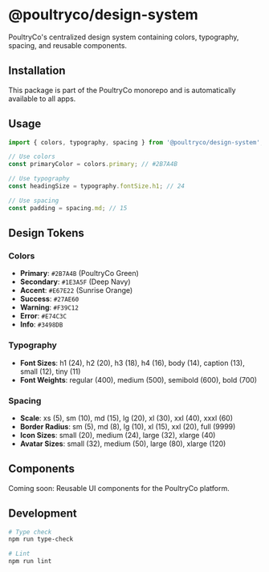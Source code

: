# @poultryco/design-system

PoultryCo's centralized design system containing colors, typography, spacing, and reusable components.

## Installation

This package is part of the PoultryCo monorepo and is automatically available to all apps.

## Usage

```typescript
import { colors, typography, spacing } from '@poultryco/design-system';

// Use colors
const primaryColor = colors.primary; // #2B7A4B

// Use typography
const headingSize = typography.fontSize.h1; // 24

// Use spacing
const padding = spacing.md; // 15
```

## Design Tokens

### Colors

- **Primary**: `#2B7A4B` (PoultryCo Green)
- **Secondary**: `#1E3A5F` (Deep Navy)
- **Accent**: `#E67E22` (Sunrise Orange)
- **Success**: `#27AE60`
- **Warning**: `#F39C12`
- **Error**: `#E74C3C`
- **Info**: `#3498DB`

### Typography

- **Font Sizes**: h1 (24), h2 (20), h3 (18), h4 (16), body (14), caption (13), small (12), tiny (11)
- **Font Weights**: regular (400), medium (500), semibold (600), bold (700)

### Spacing

- **Scale**: xs (5), sm (10), md (15), lg (20), xl (30), xxl (40), xxxl (60)
- **Border Radius**: sm (5), md (8), lg (10), xl (15), xxl (20), full (9999)
- **Icon Sizes**: small (20), medium (24), large (32), xlarge (40)
- **Avatar Sizes**: small (32), medium (50), large (80), xlarge (120)

## Components

Coming soon: Reusable UI components for the PoultryCo platform.

## Development

```bash
# Type check
npm run type-check

# Lint
npm run lint
```

